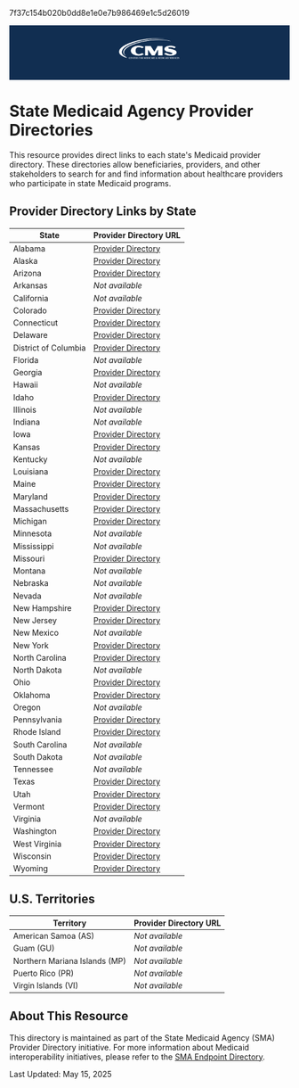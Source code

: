 7f37c154b020b0dd8e1e0e7b986469e1c5d26019<div style="background-color: #112e51; padding: 20px; text-align: center;">
  <img src="CMS-logo-white.png" alt="CMS Logo" width="25%" style="vertical-align: middle;" />
</div>

# State Medicaid Agency Provider Directories

This resource provides direct links to each state's Medicaid provider directory. These directories allow beneficiaries, providers, and other stakeholders to search for and find information about healthcare providers who participate in state Medicaid programs.

## Provider Directory Links by State

| State | Provider Directory URL |
|-------|------------------------|
| Alabama | [Provider Directory](https://www.medicaid.alabamaservices.org/providerDirectory/) |
| Alaska | [Provider Directory](https://health.alaska.gov/en/) |
| Arizona | [Provider Directory](http://ahcccsproviderdirectory.az-apep.gov/) |
| Arkansas | *Not available* |
| California | *Not available* |
| Colorado | [Provider Directory](https://www.healthfirstcolorado.com/find-doctors/) |
| Connecticut | [Provider Directory](https://www.huskyhealthct.org/members/provider_lookup.html) |
| Delaware | [Provider Directory](https://medicaid.dhss.delaware.gov/member/Resources/SearchProviders/tabid/97/Default.aspx?AspxAutoDetectCookieSupport=1) |
| District of Columbia | [Provider Directory](https://dhcfproviders.caremesh.app/) |
| Florida | *Not available* |
| Georgia | [Provider Directory](https://www.mmis.georgia.gov/portal/PubAccess.Member%20Information/Find%20a%20Provider/tabId/13/Default.aspx) |
| Hawaii | *Not available* |
| Idaho | [Provider Directory](https://www.idmedicaid.com/mhpviewer.aspx?FID=PDIR) |
| Illinois | *Not available* |
| Indiana | *Not available* |
| Iowa | [Provider Directory](https://secureapp.dhs.state.ia.us/providersearche/(S(w4pm4l45jrw2hg4555cdsqrr))/Default.aspx) |
| Kansas | [Provider Directory](https://portal.kmap-state-ks.us/PublicPage/ProviderPricing/ProviderDirectorySearch) |
| Kentucky | *Not available* |
| Louisiana | [Provider Directory](https://www.lamedicaid.com/apps/provider_demographics/provider_map.aspx) |
| Maine | [Provider Directory](https://mainecare.maine.gov/mhpviewer.aspx?FID=PDIR) |
| Maryland | [Provider Directory](https://health.maryland.gov/mmcp/Pages/provider-finder.aspx) |
| Massachusetts | [Provider Directory](https://masshealth.ehs.state.ma.us/ProviderDirectory) |
| Michigan | [Provider Directory](https://myhbcld.state.mi.us/myHBPublic/landing.action?request_locale=en#load_page) |
| Minnesota | *Not available* |
| Mississippi | *Not available* |
| Missouri | [Provider Directory](https://apps.dss.mo.gov/fmsMedicaidProviderSearch/) |
| Montana | *Not available* |
| Nebraska | *Not available* |
| Nevada | *Not available* |
| New Hampshire | [Provider Directory](https://nhmmis.nh.gov/portals/wps/portal/FindaHealthCareProvider) |
| New Jersey | [Provider Directory](https://guavahealth.com/provider-directory/new-jersey-medicaid-familycare) |
| New Mexico | *Not available* |
| New York | [Provider Directory](https://health.data.ny.gov/stories/s/Medicaid-Enrolled-Provider-Lookup/ru78-uxr9/) |
| North Carolina | [Provider Directory](https://ncmedicaidplans.gov/en) |
| North Dakota | *Not available* |
| Ohio | [Provider Directory](https://www.ohiomh.com/home/findaprovider) |
| Oklahoma | [Provider Directory](https://apps.okhca.org:456/OHCAProviderDirectory/) |
| Oregon | *Not available* |
| Pennsylvania | [Provider Directory](https://provider.directory.dhs.pa.gov/ProviderSearch.aspx) |
| Rhode Island | [Provider Directory](https://providersearch.riproviderportal.org/ProviderSearchEOHHS/ProviderSearch.aspx) |
| South Carolina | *Not available* |
| South Dakota | *Not available* |
| Tennessee | *Not available* |
| Texas | [Provider Directory](https://opl.tmhp.com/) |
| Utah | [Provider Directory](https://fp.medicaid.utah.gov/find-provider/) |
| Vermont | [Provider Directory](https://www.vtmedicaid.com/#/providerLookup) |
| Virginia | *Not available* |
| Washington | [Provider Directory](https://fortress.wa.gov/hca/p1findaprovider/) |
| West Virginia | [Provider Directory](https://www.wvmmis.com/MhpViewer.aspx?auth=0&Url=https%3A%2F%2Fwww.wvmmis.com%2FMyHealthPAS%2FProvider%2FPages%2FProviderDirectory.aspx) |
| Wisconsin | [Provider Directory](https://www.forwardhealth.wi.gov/WIPortal/Subsystem/Public/DirectorySearch.aspx) |
| Wyoming | [Provider Directory](https://www.wyomingmedicaid.com/portal/ProviderLocator) |

## U.S. Territories

| Territory | Provider Directory URL |
|-----------|------------------------|
| American Samoa (AS) | *Not available* |
| Guam (GU) | *Not available* |
| Northern Mariana Islands (MP) | *Not available* |
| Puerto Rico (PR) | *Not available* |
| Virgin Islands (VI) | *Not available* |

## About This Resource

This directory is maintained as part of the State Medicaid Agency (SMA) Provider Directory initiative. For more information about Medicaid interoperability initiatives, please refer to the [SMA Endpoint Directory](https://github.com/CMSgov/SMA-Endpoint-Directory).

Last Updated: May 15, 2025